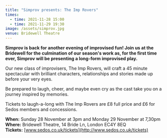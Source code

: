 ```yaml
---
title: "Simprov presents: The Imp Rovers"
times:
  - time: 2021-11-28 15:00
  - time: 2021-11-29 19:30
image: /assets/simprov.jpg
venue: Bridewell Theatre
---
```

**Simprov is back for another evening of improvised fun! Join us at the Bridewell for the culmination of our season's work as, for the first time ever, Simprov will be presenting a long-form improvised play.**

Our new class of improvisers, The Imp Rovers, will craft a 45 minute spectacular with brilliant characters, relationships and stories made up before your very eyes. 

Be prepared to laugh, cheer, and maybe even cry as the cast take you on a journey inspired by memories.

Tickets to laugh-a-long with The Imp Rovers are £8 full price and £6 for Sedos members and concessions.

**When:** Sunday 28 November at 3pm and Monday 29 November at 7,30pm\
**Where:** Bridewell Theatre, 14 Bride Ln, London EC4Y 8EQ\
**Tickets:** [www.sedos.co.uk/tickets](http://www.sedos.co.uk/tickets)